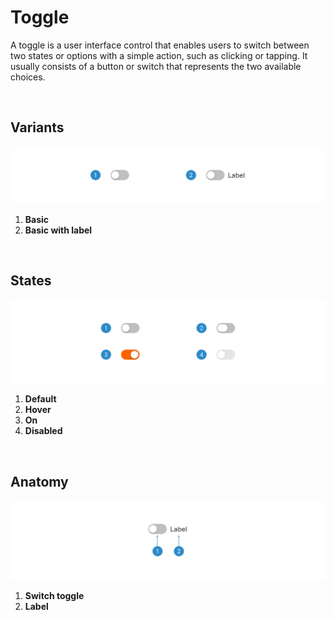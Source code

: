 # Toggle

A toggle is a user interface control that enables users to switch between two states or options with a simple action, such as clicking or tapping. It usually consists of a button or switch that represents the two available choices.

</br>

## Variants

<img src="../../assets/images/components/toggle-variants.jpg" alt="toggle-variants" width="752"/>

1. <b>Basic</b>
2. <b>Basic with label</b>

</br>

## States

<img src="../../assets/images/components/toggle-states.jpg" alt="toggle-states" width="752"/>

1. <b>Default</b>
2. <b>Hover</b>
3. <b>On</b>
4. <b>Disabled</b>

</br>

## Anatomy

<img src="../../assets/images/components/toggle-anatomy.jpg" alt="toggle-anatomy" width="752"/>

1. <b>Switch toggle</b>
2. <b>Label</b>
